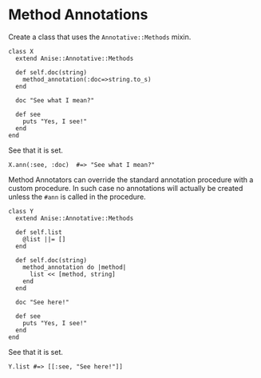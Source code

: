 # Method Annotations

Create a class that uses the `Annotative::Methods` mixin.

    class X
      extend Anise::Annotative::Methods

      def self.doc(string)
        method_annotation(:doc=>string.to_s)
      end

      doc "See what I mean?"

      def see
        puts "Yes, I see!"
      end
    end

See that it is set.
  
    X.ann(:see, :doc)  #=> "See what I mean?"

Method Annotators can override the standard annotation procedure
with a custom procedure. In such case no annotations will actually
be created unless the `#ann` is called in the procedure.

    class Y
      extend Anise::Annotative::Methods

      def self.list
        @list ||= []
      end

      def self.doc(string)
        method_annotation do |method|
          list << [method, string]
        end
      end

      doc "See here!"
    
      def see
        puts "Yes, I see!"
      end
    end

See that it is set.
  
    Y.list #=> [[:see, "See here!"]]

